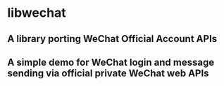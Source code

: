 libwechat
=========


## A library porting WeChat Official Account APIs


## A simple demo for WeChat login and message sending via  official private WeChat web APIs
